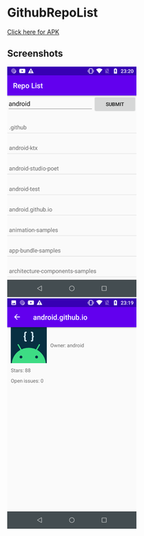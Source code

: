 # GithubRepoList


[Click here for APK](https://github.com/hasretsariyer/GithubRepoList/blob/main/apks/app-release.apk)

## Screenshots
<p>
<img src="https://github.com/hasretsariyer/GithubRepoList/blob/main/Screenshots/repoList.png?raw=true" width="300">
<img src="https://github.com/hasretsariyer/GithubRepoList/blob/main/Screenshots/repoDetail.png?raw=true" width="300">
</p>
